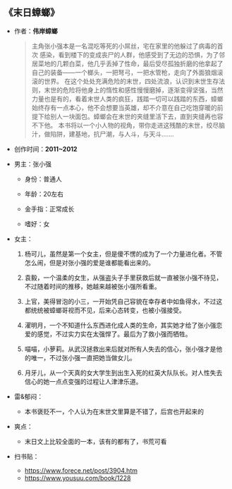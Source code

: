 ## 《末日蟑螂》

- 作者：**伟岸蟑螂**
  
    > 主角张小强本是一名混吃等死的小屌丝，宅在家里的他躲过了病毒的首次
    感染，看到楼下的变成丧尸的人群，他感受到了无边的恐惧，为了邻居菜地的几颗白菜，他几乎丢掉了性命，最后受尽孤独折磨的他拿起了自己的装备——一个榔头，一把弩弓，一把水管枪，走向了外面狼烟滚滚的世界。
    在这个处处充满危险的末世，四处流浪，认识到末世生存法则，末世的危险将他身上的惰性和感性慢慢磨掉，逐渐变得坚强，当然力量也是有的，看着末世人类的疯狂，践踏一切可以践踏的东西，蟑螂始终存有一点本心，他不会想要当英雄，却不介意在自己吃饱穿暖的前提下给别人一块面包。蟑螂会在末世的夹缝里活下去，直到夹缝再也容不下他。
    本书将以一个小人物的视角，带你走进这残酷的末世，绞尽脑汁，做陷阱，建基地，抗尸潮，与人斗，与天斗.......

- 创作时间：**2011~2012**

- 男主：张小强

  * 身份：普通人
  
  * 年龄：20左右
  * 金手指：正常成长
  * 嗜好：女

- 女主：

  1. 杨可儿，虽然是第一个女主，但是傻不愣的成为了一个力量进化者。不管怎么闹，但是对张小强的爱是谁都能看出来的。

  2. 袁毅，一个温柔的女生，从强盗头子手里获救后就一直被张小强不待见，不过随着时间的推移，她越来越被张小强所看重。
  3. 上官，美得冒泡的小三，一开始凭自己容貌在幸存者中如鱼得水，不过这都统统被蟑螂哥视而不见，后来心态转变，也被小强接受。
  4. 濯明月，一个不知道什么东西进化成人类的生命，其实她才给了张小强恋爱的感觉，不过实力实在太强悍了。最后为了救小强而牺牲。
  5. 喵喵，小萝莉。从武汉拯救出来后就对所有人失去的信心，张小强才是他的唯一，不过张小强一直把她当做女儿。
  6. 月牙儿，从一个天真的女大学生到出生入死的红英大队队长。对人性失去信心的她一点点变强的过程让人津津乐道。

- 雷&郁闷：

  * 本书褒贬不一，个人认为在末世文里算是不错了，后宫也开起来的

- 爽点：
  
  * 末日文上比较全面的一本，该有的都有了，书荒可看

- 扫书贴：

  * <https://www.forece.net/post/3904.htm>
  * <https://www.yousuu.com/book/1228>